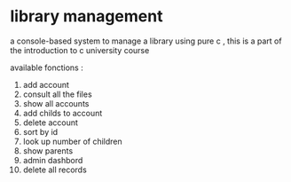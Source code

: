 # library management
a console-based system to manage a library using pure c , this is a part of the introduction to c university course 

available fonctions : 

  1. add account
  2. consult all the files
  3. show all accounts
  4. add childs to account
  5. delete account
  6. sort by id
  7. look up number of children
  8. show parents
  9. admin dashbord
  10. delete all records
  
    
